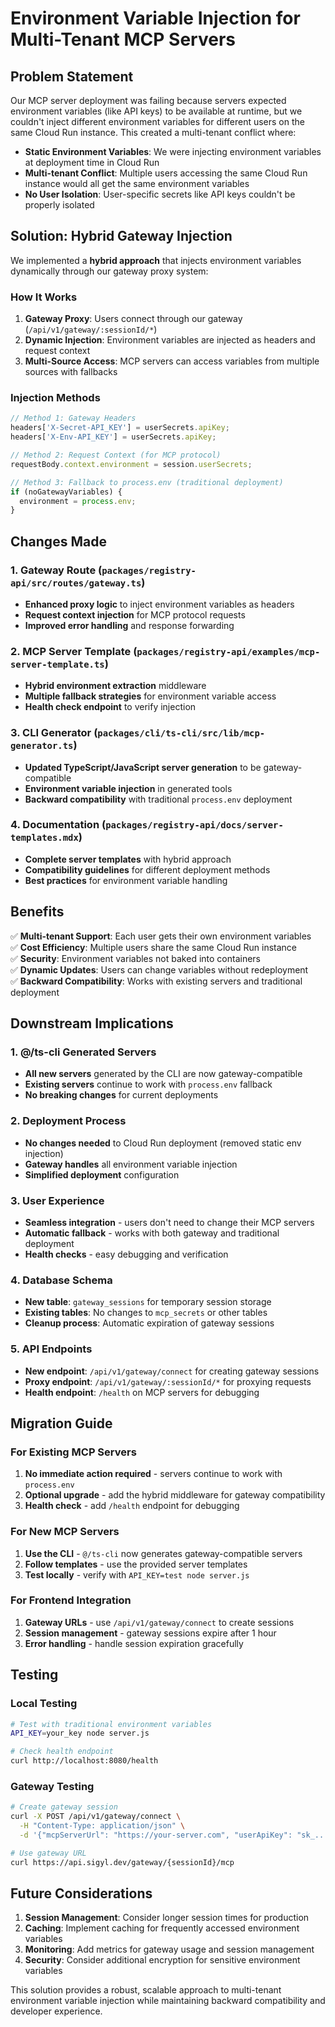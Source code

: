 # Environment Variable Injection for Multi-Tenant MCP Servers

## Problem Statement

Our MCP server deployment was failing because servers expected environment variables (like API keys) to be available at runtime, but we couldn't inject different environment variables for different users on the same Cloud Run instance. This created a multi-tenant conflict where:

- **Static Environment Variables**: We were injecting environment variables at deployment time in Cloud Run
- **Multi-tenant Conflict**: Multiple users accessing the same Cloud Run instance would all get the same environment variables
- **No User Isolation**: User-specific secrets like API keys couldn't be properly isolated

## Solution: Hybrid Gateway Injection

We implemented a **hybrid approach** that injects environment variables dynamically through our gateway proxy system:

### How It Works

1. **Gateway Proxy**: Users connect through our gateway (`/api/v1/gateway/:sessionId/*`)
2. **Dynamic Injection**: Environment variables are injected as headers and request context
3. **Multi-Source Access**: MCP servers can access variables from multiple sources with fallbacks

### Injection Methods

```typescript
// Method 1: Gateway Headers
headers['X-Secret-API_KEY'] = userSecrets.apiKey;
headers['X-Env-API_KEY'] = userSecrets.apiKey;

// Method 2: Request Context (for MCP protocol)
requestBody.context.environment = session.userSecrets;

// Method 3: Fallback to process.env (traditional deployment)
if (noGatewayVariables) {
  environment = process.env;
}
```

## Changes Made

### 1. Gateway Route (`packages/registry-api/src/routes/gateway.ts`)
- **Enhanced proxy logic** to inject environment variables as headers
- **Request context injection** for MCP protocol requests
- **Improved error handling** and response forwarding

### 2. MCP Server Template (`packages/registry-api/examples/mcp-server-template.ts`)
- **Hybrid environment extraction** middleware
- **Multiple fallback strategies** for environment variable access
- **Health check endpoint** to verify injection

### 3. CLI Generator (`packages/cli/ts-cli/src/lib/mcp-generator.ts`)
- **Updated TypeScript/JavaScript server generation** to be gateway-compatible
- **Environment variable injection** in generated tools
- **Backward compatibility** with traditional `process.env` deployment

### 4. Documentation (`packages/registry-api/docs/server-templates.mdx`)
- **Complete server templates** with hybrid approach
- **Compatibility guidelines** for different deployment methods
- **Best practices** for environment variable handling

## Benefits

✅ **Multi-tenant Support**: Each user gets their own environment variables  
✅ **Cost Efficiency**: Multiple users share the same Cloud Run instance  
✅ **Security**: Environment variables not baked into containers  
✅ **Dynamic Updates**: Users can change variables without redeployment  
✅ **Backward Compatibility**: Works with existing servers and traditional deployment  

## Downstream Implications

### 1. **@/ts-cli Generated Servers**
- **All new servers** generated by the CLI are now gateway-compatible
- **Existing servers** continue to work with `process.env` fallback
- **No breaking changes** for current deployments

### 2. **Deployment Process**
- **No changes needed** to Cloud Run deployment (removed static env injection)
- **Gateway handles** all environment variable injection
- **Simplified deployment** configuration

### 3. **User Experience**
- **Seamless integration** - users don't need to change their MCP servers
- **Automatic fallback** - works with both gateway and traditional deployment
- **Health checks** - easy debugging and verification

### 4. **Database Schema**
- **New table**: `gateway_sessions` for temporary session storage
- **Existing tables**: No changes to `mcp_secrets` or other tables
- **Cleanup process**: Automatic expiration of gateway sessions

### 5. **API Endpoints**
- **New endpoint**: `/api/v1/gateway/connect` for creating gateway sessions
- **Proxy endpoint**: `/api/v1/gateway/:sessionId/*` for proxying requests
- **Health endpoint**: `/health` on MCP servers for debugging

## Migration Guide

### For Existing MCP Servers
1. **No immediate action required** - servers continue to work with `process.env`
2. **Optional upgrade** - add the hybrid middleware for gateway compatibility
3. **Health check** - add `/health` endpoint for debugging

### For New MCP Servers
1. **Use the CLI** - `@/ts-cli` now generates gateway-compatible servers
2. **Follow templates** - use the provided server templates
3. **Test locally** - verify with `API_KEY=test node server.js`

### For Frontend Integration
1. **Gateway URLs** - use `/api/v1/gateway/connect` to create sessions
2. **Session management** - gateway sessions expire after 1 hour
3. **Error handling** - handle session expiration gracefully

## Testing

### Local Testing
```bash
# Test with traditional environment variables
API_KEY=your_key node server.js

# Check health endpoint
curl http://localhost:8080/health
```

### Gateway Testing
```bash
# Create gateway session
curl -X POST /api/v1/gateway/connect \
  -H "Content-Type: application/json" \
  -d '{"mcpServerUrl": "https://your-server.com", "userApiKey": "sk_..."}'

# Use gateway URL
curl https://api.sigyl.dev/gateway/{sessionId}/mcp
```

## Future Considerations

1. **Session Management**: Consider longer session times for production
2. **Caching**: Implement caching for frequently accessed environment variables
3. **Monitoring**: Add metrics for gateway usage and session management
4. **Security**: Consider additional encryption for sensitive environment variables

This solution provides a robust, scalable approach to multi-tenant environment variable injection while maintaining backward compatibility and developer experience.